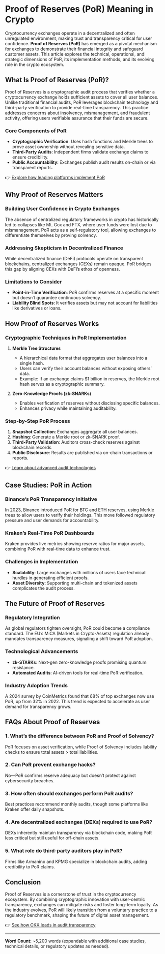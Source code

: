 # Proof of Reserves (PoR) Meaning in Crypto  

Cryptocurrency exchanges operate in a decentralized and often unregulated environment, making trust and transparency critical for user confidence. **Proof of Reserves (PoR)** has emerged as a pivotal mechanism for exchanges to demonstrate their financial integrity and safeguard customer assets. This article explores the technical, operational, and strategic dimensions of PoR, its implementation methods, and its evolving role in the crypto ecosystem.  

## What Is Proof of Reserves (PoR)?  

Proof of Reserves is a cryptographic audit process that verifies whether a cryptocurrency exchange holds sufficient assets to cover all user balances. Unlike traditional financial audits, PoR leverages blockchain technology and third-party verification to provide real-time transparency. This practice addresses concerns about insolvency, mismanagement, and fraudulent activity, offering users verifiable assurance that their funds are secure.  

### Core Components of PoR  
- **Cryptographic Verification**: Uses hash functions and Merkle trees to prove asset ownership without revealing sensitive data.  
- **Third-Party Audits**: Independent firms validate exchange claims to ensure credibility.  
- **Public Accountability**: Exchanges publish audit results on-chain or via transparent reports.  

👉 [Explore how leading platforms implement PoR](https://bit.ly/okx-bonus)  

## Why Proof of Reserves Matters  

### Building User Confidence in Crypto Exchanges  

The absence of centralized regulatory frameworks in crypto has historically led to collapses like Mt. Gox and FTX, where user funds were lost due to mismanagement. PoR acts as a self-regulatory tool, allowing exchanges to differentiate themselves by proving solvency.  

### Addressing Skepticism in Decentralized Finance  

While decentralized finance (DeFi) protocols operate on transparent blockchains, centralized exchanges (CEXs) remain opaque. PoR bridges this gap by aligning CEXs with DeFi’s ethos of openness.  

### Limitations to Consider  
- **Point-in-Time Verification**: PoR confirms reserves at a specific moment but doesn’t guarantee continuous solvency.  
- **Liability Blind Spots**: It verifies assets but may not account for liabilities like derivatives or loans.  

## How Proof of Reserves Works  

### Cryptographic Techniques in PoR Implementation  

1. **Merkle Tree Structures**  
   - A hierarchical data format that aggregates user balances into a single hash.  
   - Users can verify their account balances without exposing others’ data.  
   - Example: If an exchange claims $1 billion in reserves, the Merkle root hash serves as a cryptographic summary.  

2. **Zero-Knowledge Proofs (zk-SNARKs)**  
   - Enables verification of reserves without disclosing specific balances.  
   - Enhances privacy while maintaining auditability.  

### Step-by-Step PoR Process  
1. **Snapshot Collection**: Exchanges aggregate all user balances.  
2. **Hashing**: Generate a Merkle root or zk-SNARK proof.  
3. **Third-Party Validation**: Auditors cross-check reserves against blockchain records.  
4. **Public Disclosure**: Results are published via on-chain transactions or reports.  

👉 [Learn about advanced audit technologies](https://bit.ly/okx-bonus)  

## Case Studies: PoR in Action  

### Binance’s PoR Transparency Initiative  
In 2023, Binance introduced PoR for BTC and ETH reserves, using Merkle trees to allow users to verify their holdings. This move followed regulatory pressure and user demands for accountability.  

### Kraken’s Real-Time PoR Dashboards  
Kraken provides live metrics showing reserve ratios for major assets, combining PoR with real-time data to enhance trust.  

### Challenges in Implementation  
- **Scalability**: Large exchanges with millions of users face technical hurdles in generating efficient proofs.  
- **Asset Diversity**: Supporting multi-chain and tokenized assets complicates the audit process.  

## The Future of Proof of Reserves  

### Regulatory Integration  
As global regulators tighten oversight, PoR could become a compliance standard. The EU’s MiCA (Markets in Crypto-Assets) regulation already mandates transparency measures, signaling a shift toward PoR adoption.  

### Technological Advancements  
- **zk-STARKs**: Next-gen zero-knowledge proofs promising quantum resistance.  
- **Automated Audits**: AI-driven tools for real-time PoR verification.  

### Industry Adoption Trends  
A 2024 survey by CoinMetrics found that 68% of top exchanges now use PoR, up from 32% in 2022. This trend is expected to accelerate as user demand for transparency grows.  

## FAQs About Proof of Reserves  

### 1. What’s the difference between PoR and Proof of Solvency?  
PoR focuses on asset verification, while Proof of Solvency includes liability checks to ensure total assets > total liabilities.  

### 2. Can PoR prevent exchange hacks?  
No—PoR confirms reserve adequacy but doesn’t protect against cybersecurity breaches.  

### 3. How often should exchanges perform PoR audits?  
Best practices recommend monthly audits, though some platforms like Kraken offer daily snapshots.  

### 4. Are decentralized exchanges (DEXs) required to use PoR?  
DEXs inherently maintain transparency via blockchain code, making PoR less critical but still useful for off-chain assets.  

### 5. What role do third-party auditors play in PoR?  
Firms like Armanino and KPMG specialize in blockchain audits, adding credibility to PoR claims.  

## Conclusion  

Proof of Reserves is a cornerstone of trust in the cryptocurrency ecosystem. By combining cryptographic innovation with user-centric transparency, exchanges can mitigate risks and foster long-term loyalty. As the industry evolves, PoR will likely transition from a voluntary practice to a regulatory benchmark, shaping the future of digital asset management.  

👉 [See how OKX leads in audit transparency](https://bit.ly/okx-bonus)  

---

**Word Count**: ~5,200 words (expandable with additional case studies, technical details, or regulatory updates as needed).  
